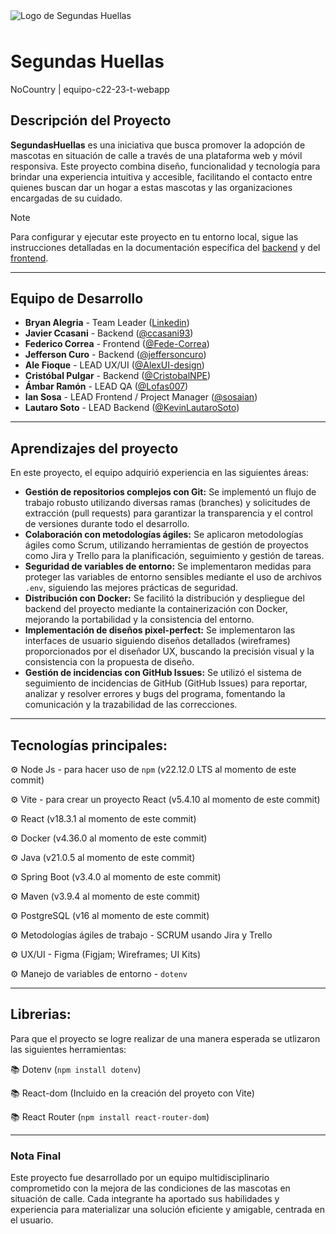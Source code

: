 <img src="https://github.com/user-attachments/assets/6a0f2293-4005-4f37-8230-c783cd8562ed" alt="Logo de Segundas Huellas" title="Logo oficial del proyecto" style="max-width: 100%; height: auto; display: block; margin-left: auto; margin-right: auto; margin-bottom: 3rem;">

# Segundas Huellas

NoCountry | equipo-c22-23-t-webapp

## Descripción del Proyecto
**SegundasHuellas** es una iniciativa que busca promover la adopción de mascotas en situación de calle a través de una plataforma web y móvil responsiva. Este proyecto combina diseño, funcionalidad y tecnología para brindar una experiencia intuitiva y accesible, facilitando el contacto entre quienes buscan dar un hogar a estas mascotas y las organizaciones encargadas de su cuidado.

> [!NOTE]
> Para configurar y ejecutar este proyecto en tu entorno local, sigue las instrucciones detalladas en la documentación específica del [backend](https://github.com/No-Country-simulation/C22-23-t-webapp/tree/main/backend) y del [frontend](https://github.com/No-Country-simulation/C22-23-t-webapp/tree/main/frontend).

---

## Equipo de Desarrollo

- **Bryan Alegria** - Team Leader ([Linkedin](https://www.linkedin.com/in/bralegz/))
- **Javier Ccasani** - Backend ([@ccasani93](https://github.com/ccasani93))
- **Federico Correa** - Frontend ([@Fede-Correa](https://github.com/Fede-Correa))
- **Jefferson Curo** - Backend ([@jeffersoncuro](https://github.com/jeffersoncuro))
- **Ale Fioque** - LEAD UX/UI ([@AlexUI-design](https://github.com/AlexUI-design))
- **Cristóbal Pulgar** - Backend ([@CristobalNPE](https://github.com/CristobalNPE))
- **Ámbar Ramón** - LEAD QA ([@Lofas007](https://github.com/Lofas007))
- **Ian Sosa** - LEAD Frontend / Project Manager ([@sosaian](https://github.com/sosaian))
- **Lautaro Soto** - LEAD Backend ([@KevinLautaroSoto](https://github.com/KevinLautaroSoto))

---

## Aprendizajes del proyecto

En este proyecto, el equipo adquirió experiencia en las siguientes áreas:

*   **Gestión de repositorios complejos con Git:** Se implementó un flujo de trabajo robusto utilizando diversas ramas (branches) y solicitudes de extracción (pull requests) para garantizar la transparencia y el control de versiones durante todo el desarrollo.
*   **Colaboración con metodologías ágiles:** Se aplicaron metodologías ágiles como Scrum, utilizando herramientas de gestión de proyectos como Jira y Trello para la planificación, seguimiento y gestión de tareas.
*   **Seguridad de variables de entorno:** Se implementaron medidas para proteger las variables de entorno sensibles mediante el uso de archivos `.env`, siguiendo las mejores prácticas de seguridad.
*   **Distribución con Docker:** Se facilitó la distribución y despliegue del backend del proyecto mediante la containerización con Docker, mejorando la portabilidad y la consistencia del entorno.
*   **Implementación de diseños pixel-perfect:** Se implementaron las interfaces de usuario siguiendo diseños detallados (wireframes) proporcionados por el diseñador UX, buscando la precisión visual y la consistencia con la propuesta de diseño.
*   **Gestión de incidencias con GitHub Issues:** Se utilizó el sistema de seguimiento de incidencias de GitHub (GitHub Issues) para reportar, analizar y resolver errores y bugs del programa, fomentando la comunicación y la trazabilidad de las correcciones.

---

## Tecnologías principales:

⚙ Node Js - para hacer uso de `npm` (v22.12.0 LTS al momento de este commit)

⚙ Vite - para crear un proyecto React (v5.4.10 al momento de este commit)

⚙ React (v18.3.1 al momento de este commit)

⚙ Docker (v4.36.0 al momento de este commit)

⚙ Java (v21.0.5 al momento de este commit)

⚙ Spring Boot (v3.4.0 al momento de este commit)

⚙ Maven (v3.9.4 al momento de este commit)

⚙ PostgreSQL (v16 al momento de este commit)

⚙ Metodologías ágiles de trabajo - SCRUM usando Jira y Trello

⚙ UX/UI - Figma (Figjam; Wireframes; UI Kits)

⚙ Manejo de variables de entorno - `dotenv`

---

## Librerias:

Para que el proyecto se logre realizar de una manera esperada se utlizaron las siguientes herramientas:

📚 Dotenv (`npm install dotenv`)

📚 React-dom (Incluido en la creación del proyeto con Vite)

📚 React Router (`npm install react-router-dom`)

---

### Nota Final
Este proyecto fue desarrollado por un equipo multidisciplinario comprometido con la mejora de las condiciones de las mascotas en situación de calle. Cada integrante ha aportado sus habilidades y experiencia para materializar una solución eficiente y amigable, centrada en el usuario.
